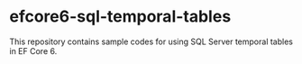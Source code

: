 # efcore6-sql-temporal-tables
This repository contains sample codes for using SQL Server temporal tables in EF Core 6. 
